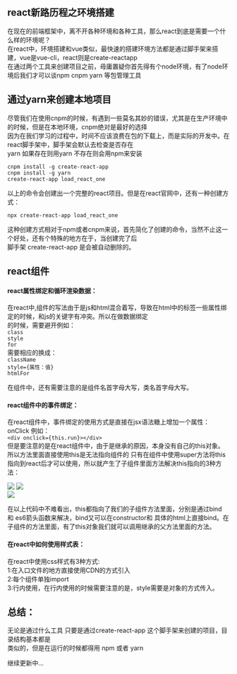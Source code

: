 ## react新路历程之环境搭建

   在现在的前端框架中，离不开各种环境和各种工具，那么react到底是需要一个什么样的环境呢？<br>
   在react中，环境搭建和vue类似，最快速的搭建环境方法都是通过脚手架来搭建，vue是vue-cli，react则是create-reactapp<br>
   在通过两个工具来创建项目之前，毋庸置疑你首先得有个node环境，有了node环境后我们才可以谈npm cnpm yarn 等包管理工具<br>

## 通过yarn来创建本地项目

   尽管我们在使用cnpm的时候，有遇到一些莫名其妙的错误，尤其是在生产环境中的时候，但是在本地环境，cnpm绝对是最好的选择<br>
   因为在我们学习的过程中，时间不应该浪费在包的下载上，而是实际的开发中。在react脚手架中，脚手架会默认去检查是否存在<br>
   yarn 如果存在则用yarn 不存在则会用npm来安装<br>

   `cnpm install -g create-react-app`<br>
   `cnpm install -g yarn`<br>
   `create-react-app load_react_one`<br>

   以上的命令会创建出一个完整的react项目。但是在react官网中，还有一种创建方式：<br>

   `npx create-react-app load_react_one`<br>

   这种创建方式相对于npm或者cnpm来说，首先简化了创建的命令，当然不止这一个好处，还有个特殊的地方在于，当创建完了后<br>
   脚手架 create-react-app 是会被自动删除的。<br>

## react组件
#### react属性绑定和循环渲染数据：<br>
   在react中,组件的写法由于是js和html混合着写，导致在html中的标签一些属性绑定的时候，和js的关键字有冲突。所以在做数据绑定<br>
   的时候，需要避开例如：<br>
   `class`<br>
   `style`<br>
   `for`<br>
   需要相应的换成：<br>
   `className`<br>
   `style={属性：值}`<br>
   `htmlFor`<br>

   在组件中，还有需要注意的是组件名首字母大写，类名首字母大写。<br>

#### react组件中的事件绑定：<br>
   在react组件中，事件绑定的使用方式是直接在jsx语法糖上增加一个属性：onClick 例如：<br>
   `<div onclick={this.run}></div>`<br>
   但是要注意的是在react组件中，由于是继承的原因，本身没有自己的this对象。所以方法里面直接使用this是无法指向组件的
   只有在组件中使用super方法将this指向到react后才可以使用，所以就产生了子组件里面方法解决this指向的3种方法：<br>

   ![](https://github.com/1193950650/load_react_one/blob/master/src/asstes/githubImage/this(5).jpg)
   ![](https://github.com/1193950650/load_react_one/blob/master/src/asstes/githubImage/this(4).jpg)<br>
   ![](https://github.com/1193950650/load_react_one/blob/master/src/asstes/githubImage/this(3).jpg)<br>

   在以上代码中不难看出，this都指向了我们的子组件方法里面，分别是通过bind 和 es6箭头函数来解决，bind又可以在constructor和
   具体的html上直接bind。在子组件的方法里面，有了this对象我们就可以调用继承的父方法里面的方法。

#### 在react中如何使用样式表：<br>
   在react中使用css样式有3种方式: <br>
   1:在入口文件的地方直接使用CDN的方式引入 <br>
   2:每个组件单独import <br>
   3:行内使用，在行内使用的时候需要注意的是，style需要是对象的方式传入。<br>


   ## 总结：

   无论是通过什么工具 只要是通过create-react-app 这个脚手架来创建的项目，目录结构基本都是<br>
   类似的，但是在运行的时候都得用 npm 或者 yarn<br>


   继续更新中...
